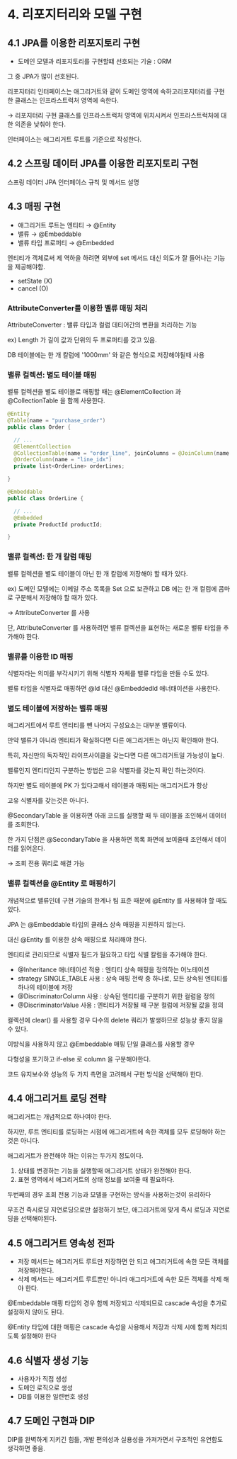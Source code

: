 # 4. 리포지터리와 모델 구현

## 4.1 JPA를 이용한 리포지토리 구현

- 도메인 모델과 리포지토리를 구현할떄 선호되는 기술 : ORM

그 중 JPA가 많이 선호된다.

리포지터리 인터페이스는 애그리거트와 같이 도메인 영역에 속하고리포지터리를 구현한 클래스는 인프라스트럭처 영역에 속한다.

→ 리포지터리 구현 클래스를 인프라스트럭처 영역에 위치시켜서 인프라스트럭처에 대한 의존을 낮춰야 한다.

인터페이스는 애그리거트 루트를 기준으로 작성한다.

## 4.2 스프링 데이터 JPA를 이용한 리포지토리 구현

 스프링 데이터 JPA 인터페이스 규칙 및 메서드 설명

## 4.3 매핑 구현

- 애그리거트 루트는 엔티티 → @Entity
- 밸류 → @Embeddable
- 밸류 타입 프로퍼티 → @Embedded

엔티티가 객체로써 제 역하을 하려면 외부에 set 메서드 대신 의도가 잘 들어나는 기능을 제공해야함.

- setState (X)
- cancel (O)

### **AttributeConverter를 이용한 벨류 매핑 처리**

AttributeConverter :  밸류 타입과 컬럼  데티어간의 변환을 처리하는 기능

ex) Length 가 길이 값과 단위의 두 프로퍼티를 갖고 있음.

DB 테이블에는 한 개 칼럼에 '1000mm' 와 같은 형식으로 저장해야될때 사용


### **밸류 컬렉션: 별도 테이블 매핑**

밸류 컬렉션을 별도 테이블로 매핑할 때는 @ElementCollection 과 @CollectionTable 을 함께 사용한다.

```java
@Entity
@Table(name = "purchase_order")
public class Order {

  // ...
  @ElementCollection
  @CollectionTable(name = "order_line", joinColumns = @JoinColumn(name = "order_number"))
  @OrderColumn(name = "line_idx")
  private list<OrderLine> orderLines;

}

@Embeddable
public class OrderLine {

  // ...
  @Embedded
  private ProductId productId;

}
```

### 밸류 컬렉션: 한 개 칼럼 매핑

밸류 컬렉션을 별도 테이블이 아닌 한 개 칼럼에 저장해야 할 때가 있다.

ex) 도메인 모델에는 이메일 주소 목록을 Set 으로 보관하고 DB 에는 한 개 컬럼에 콤마로 구분해서 저장해야 할 때가 있다.

→ AttributeConverter 를 사용

단, AttributeConverter 를 사용하려면 밸류 컬렉션을 표현하는 새로운 밸류 타입을 추가해야 한다.


### 밸류를 이용한 ID 매핑

식별자라는 의미를 부각시키기 위해 식별자 자체를 밸류 타입을 만들 수도 있다.

밸류 타입을 식별자로 매핑하면 @Id 대신 @EmbeddedId 애너태이션을 사용한다.


### 별도 테이블에 저장하는 밸류 매핑

애그리거트에서 루트 엔티티를 뺀 나머지 구성요소는 대부분 밸류이다.

만약 밸류가 아니라 엔티티가 확실하다면 다른 애그리거트는 아닌지 확인해야 한다.


특히, 자신만의 독자적인 라이프사이클을 갖는다면 다른 애그리거트일 가능성이 높다.


밸류인지 엔티티인지 구분하는 방법은 고유 식별자를 갖는지 확인 하는것이다.


하지만 별도 테이블에 PK 가 있다고해서 테이블과 매핑되는 애그리거트가 항상

고유 식별자를 갖는것은 아니다.


@SecondaryTable 을 이용하면 아래 코드를 실행할 때 두 테이블을 조인해서 데이터를 조회한다.

한 가지 단점은 @SecondaryTable 을 사용하면 목록 화면에 보여줄때 조인해서 데이터를 읽어온다.

→ 조회 전용 쿼리로 해결 가능


### **밸류 컬렉션을 @Entity 로 매핑하기**

개념적으로 밸류인데 구현 기술의 한계나 팀 표준 때문에 @Entity 를 사용해야 할 때도 있다.

JPA 는 @Embeddable 타입의 클래스 상속 매핑을 지원하지 않는다.


대신 @Entity 를 이용한 상속 매핑으로 처리해야 한다.

엔티티로 관리되므로 식별자 필드가 필요하고 타입 식별 칼럼을 추가해야 한다.

- @Inheritance 애너테이션 적용 : 엔티티 상속 매핑을 정의하는 어노테이션
- strategy SINGLE_TABLE 사용 : 상속 매핑 전략 중 하나로, 모든 상속된 엔티티를 하나의 테이블에 저장
- @DiscriminatorColumn 사용 : 상속된 엔티티를 구분하기 위한 컬럼을 정의
- @DiscriminatorValue 사용 : 엔티티가 저장될 때 구분 컬럼에 저장될 값을 정의


컬렉션에 clear() 를 사용할 경우 다수의 delete 쿼리가 발생하므로 성능상 좋지 않을 수 있다.

이방식을 사용하지 않고 @Embeddable 매핑 단일 클래스를 사용할 경우


다형성을 포기하고 if-else 로 column 을 구분해야한다.

코드 유지보수와 성능의 두 가지 측면을 고려해서 구현 방식을 선택해야 한다.

## 4.4 애그리거트 로딩 전략

애그리거트는 개념적으로 하나여야 한다.

하지만, 루트 엔티티를 로딩하는 시점에 애그리거트에 속한 객체를 모두 로딩해야 하는 것은 아니다.


애그리거트가 완전해야 하는 이유는 두가지 정도이다.

1. 상태를 변경하는 기능을 실행할때 애그리거트 상태가 완전해야 한다.
2. 표현 영역에서 애그리거트의 상태 정보를 보여줄 때 필요하다.


두번째의 경우 조회 전용 기능과 모델을 구현하는 방식을 사용하는것이 유리하다

무조건 즉시로딩 지연로딩으로만 설정하기 보단, 애그리거트에 맞게 즉시 로딩과 지연로딩을 선택해야된다.

## 4.5 애그리거트 영속성 전파

- 저장 메서드는 애그리거트 루트만 저장하면 안 되고 애그리거트에 속한 모든 객체를 저장해야한다.
- 삭제 메서드는 애그리거트 루트뿐만 아니라 애그리거트에 속한 모든 객체를 삭제 해야 한다.

@Embeddable 매핑 타입의 경우 함께 저장되고 삭제되므로 cascade 속성을
추가로 설정하지 않아도 된다.

@Entity 타입에 대한 매핑은 cascade 속성을 사용해서 저장과 삭제 시에 함께 처리되도록 설정해야 한다

## 4.6 식별자 생성 기능

- 사용자가 직접 생성
- 도메인 로직으로 생성
- DB를 이용한 일련번호 생성

## 4.7 도메인 구현과 DIP

DIP를 완벽하게 지키긴 힘듦, 개발 편의성과 실용성을 가져가면서 구조적인 유연함도 생각하면 좋음.